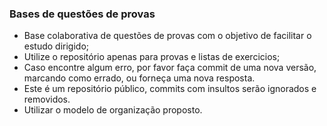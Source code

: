 ### Bases de questões de provas

- Base colaborativa de questões de provas com o objetivo de facilitar o estudo dirigido;
- Utilize o repositório apenas para provas e listas de exercicios;
- Caso encontre algum erro, por favor faça commit de uma nova versão, marcando como errado, ou forneça uma nova resposta.
- Este é um repositório público, commits com insultos serão ignorados e removidos.
- Utilizar o modelo de organização proposto.



